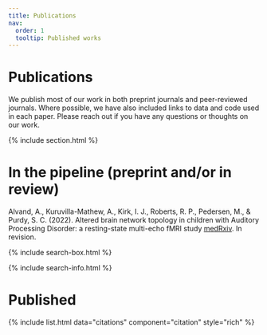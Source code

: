 ```yaml
---
title: Publications
nav:
  order: 1
  tooltip: Published works
---
```


# <i class="fas fa-microscope"></i>Publications

We publish most of our work in both preprint journals and peer-reviewed journals. Where possible, we have also included links to data and code used in each paper. Please reach out if you have any questions or thoughts on our work. 

{% include section.html %}

# In the pipeline (preprint and/or in review)

Alvand, A., Kuruvilla-Mathew, A., Kirk, I. J., Roberts, R. P., Pedersen, M., & Purdy, S. C. (2022). Altered brain network topology in children with Auditory Processing Disorder: a resting-state multi-echo fMRI study [medRxiv](https://www.medrxiv.org/content/10.1101/2022.04.05.22273478v2). In revision.



{% include search-box.html %}

{% include search-info.html %}


# Published

{% include list.html data="citations" component="citation" style="rich" %}
